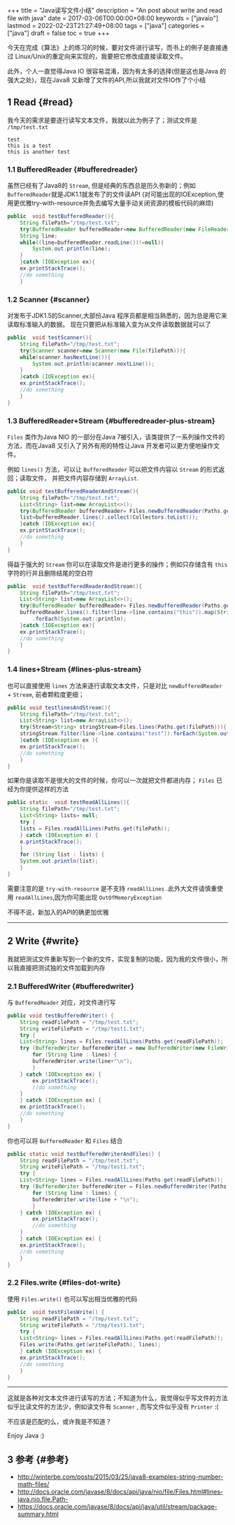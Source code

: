 +++
title = "Java读写文件小结"
description = "An post about write and read file with java"
date = 2017-03-06T00:00:00+08:00
keywords = ["javaio"]
lastmod = 2022-02-23T21:27:49+08:00
tags = ["java"]
categories = ["java"]
draft = false
toc = true
+++

今天在完成《算法》上的练习的时候，要对文件进行读写，而书上的例子是直接通过 Linux/Unix的重定向来实现的，我要把它修改成直接读取文件。

此外，个人一直觉得Java IO 很容易混淆，因为有太多的选择(但是这也是Java 的强大之处)，现在Java8 又新增了文件的API,所以我就对文件IO作了个小结


## <span class="section-num">1</span> Read {#read}

我今天的需求是要逐行读写文本文件，我就以此为例子了；测试文件是 `/tmp/test.txt`

```text
test
this is a test
this is another test
```


### <span class="section-num">1.1</span> BufferedReader {#bufferedreader}

虽然已经有了Java8的 `Stream`, 但是经典的东西总是历久弥新的；例如 `BufferedReader`就是JDK1.1就发布了的文件读API (对可能出现的IOException,使用更优雅try-with-resource并免去编写大量手动关闭资源的模板代码的麻烦)

```java
public  void testBufferedReader(){
    String filePath="/tmp/test.txt";
    try(BufferedReader bufferedReader=new BufferedReader(new FileReader(filePath))){
	String line;
	while((line=bufferedReader.readLine())!=null){
	    System.out.println(line);
	}
    }catch (IOException ex){
	ex.printStackTrace();
	//do something
    }
```


### <span class="section-num">1.2</span> Scanner {#scanner}

对发布于JDK1.5的Scanner,大部份Java 程序员都是相当熟悉的，因为总是用它来读取标准输入的数据。 现在只要把从标准输入变为从文件读取数据就可以了

```java
public  void testScanner(){
    String filePath="/tmp/test.txt";
    try(Scanner scanner=new Scanner(new File(filePath))){
	while(scanner.hasNextLine()){
	    System.out.println(scanner.nextLine());
	}
    }catch (IOException ex){
	ex.printStackTrace();
	//do something
    }
}
```


### <span class="section-num">1.3</span> BufferedReader+Stream {#bufferedreader-plus-stream}

`Files` 类作为Java NIO 的一部分在Java 7被引入，该类提供了一系列操作文件的方法，而在Java8 又引入了另外有用的特性让Java 开发者可以更方便地操作文件。

例如 `lines()` 方法，可以让 `BufferedReader` 可以把文件内容以 `Stream` 的形式返回；读取文件， 并把文件内容存储到 `ArrayList`.

```java
public void testBufferedReaderAndStream(){
    String filePath="/tmp/test.txt";
    List<String> list=new ArrayList<>();
    try(BufferedReader bufferedReader= Files.newBufferedReader(Paths.get(filePath))){
	list=bufferedReader.lines().collect(Collectors.toList());
    }catch (IOException ex){
	ex.printStackTrace();
	//do something
    }
}
```

得益于强大的 `Stream` 你可以在读取文件是进行更多的操作；例如只存储含有 `this` 字符的行并且删除结尾的空白符

```java
public  void testBufferedReaderAndStream(){
    String filePath="/tmp/test.txt";
    List<String> list=new ArrayList<>();
    try(BufferedReader bufferedReader= Files.newBufferedReader(Paths.get(filePath))){
	bufferedReader.lines().filter(line->line.contains("this")).map(String::trim)
	    .forEach(System.out::println);
    }catch (IOException ex){
	ex.printStackTrace();
	//do something
    }
}
```


### <span class="section-num">1.4</span> lines+Stream {#lines-plus-stream}

也可以直接使用 `lines` 方法来逐行读取文本文件，只是对比 `newBufferedReader` + `Stream`, 前者颗粒度更细；

```java
public void testlinesAndStream(){
    String filePath="/tmp/test.txt";
    List<String> list=new ArrayList<>();
    try(Stream<String> stringStream=Files.lines(Paths.get(filePath))){
	stringStream.filter(line->line.contains("test")).forEach(System.out::println);
    }catch (IOException ex ){
	ex.printStackTrace();
	//do something
    }
}
```

如果你是读取不是很大的文件的时候，你可以一次就把文件都进内存； `Files` 已经为你提供这样的方法

```java
public static  void testReadAllLines(){
    String filePath="/tmp/test.txt";
    List<String> lists= null;
    try {
	lists = Files.readAllLines(Paths.get(filePath));
    } catch (IOException e) {
	e.printStackTrace();
    }
    for (String list : lists) {
	System.out.println(list);
    }
}
```

需要注意的是 `try-with-resource` 是不支持 `readAllLines` .此外大文件请慎重使用 `readAllLines`,因为你可能出现 `OutOfMemoryException`

不得不说，新加入的API的确更加优雅

---


## <span class="section-num">2</span> Write {#write}

我就把测试文件重新写到一个新的文件，实现复制的功能，因为我的文件很小，所以我直接把测试独的文件加载到内存


### <span class="section-num">2.1</span> BufferedWriter {#bufferedwriter}

与 `BufferedReader` 对应，对文件进行写

```java
public void testBufferedWriter() {
    String readFilePath = "/tmp/test.txt";
    String writeFilePath = "/tmp/test1.txt";
    try {
	List<String> lines = Files.readAllLines(Paths.get(readFilePath));
	try (BufferedWriter bufferedWriter = new BufferedWriter(new FileWriter(writeFilePath))) {
	    for (String line : lines) {
		bufferedWriter.write(line+"\n");
	    }
	} catch (IOException ex) {
	    ex.printStackTrace();
	    //do something
	}
    } catch (IOException ex) {
	ex.printStackTrace();
	//do something
    }
}
```

你也可以将 `BufferedReader` 和 `Files` 结合

```java
public static void testBufferedWriterAndFiles() {
    String readFilePath = "/tmp/test.txt";
    String writeFilePath = "/tmp/test1.txt";
    try {
	List<String> lines = Files.readAllLines(Paths.get(readFilePath));
	try (BufferedWriter bufferedWriter = Files.newBufferedWriter(Paths.get(writeFilePath))) {
	    for (String line : lines) {
		bufferedWriter.write(line + "\n");
	    }
	} catch (IOException ex) {
	    ex.printStackTrace();
	    //do something
	}
    } catch (IOException ex) {
	ex.printStackTrace();
	//do something
    }
}
```


### <span class="section-num">2.2</span> Files.write {#files-dot-write}

使用 `Files.write()` 也可以写出相当优雅的代码

```java
public  void testFilesWrite() {
    String readFilePath = "/tmp/test.txt";
    String writeFilePath = "/tmp/test1.txt";
    try {
	List<String> lines = Files.readAllLines(Paths.get(readFilePath));
	Files.write(Paths.get(writeFilePath), lines);
    } catch (IOException ex) {
	ex.printStackTrace();
	//do something
    }
}
```

---

这就是各种对文本文件进行读写的方法；不知道为什么，我觉得似乎写文件的方法似乎比读文件的方法少，例如读文件有 `Scanner` , 而写文件似乎没有 `Printer` :(

不应该是匹配的么，或许我是不知道？

Enjoy Java :)


## <span class="section-num">3</span> 参考 {#参考}

-   <http://winterbe.com/posts/2015/03/25/java8-examples-string-number-math-files/>
-   <http://docs.oracle.com/javase/8/docs/api/java/nio/file/Files.html#lines-java.nio.file.Path->
-   <https://docs.oracle.com/javase/8/docs/api/java/util/stream/package-summary.html>
